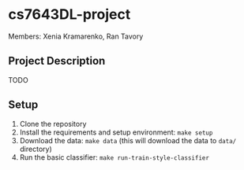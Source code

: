 # cs7643DL-project

Members: Xenia Kramarenko, Ran Tavory

## Project Description
TODO

## Setup
1. Clone the repository
2. Install the requirements and setup environment: `make setup`
3. Download the data: `make data` (this will download the data to `data/` directory)
4. Run the basic classifier: `make run-train-style-classifier`


